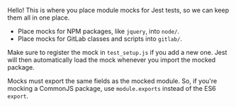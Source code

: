 Hello! This is where you place module mocks for Jest tests, so we can keep them all in one place.

- Place mocks for NPM packages, like `jquery`, into `node/`.
- Place mocks for GitLab classes and scripts into `gitlab/`.

Make sure to register the mock in `test_setup.js` if you add a new one. Jest will then automatically load the mock whenever you import the mocked package.

Mocks must export the same fields as the mocked module. So, if you're mocking a CommonJS package, use `module.exports` instead of the ES6 `export`.